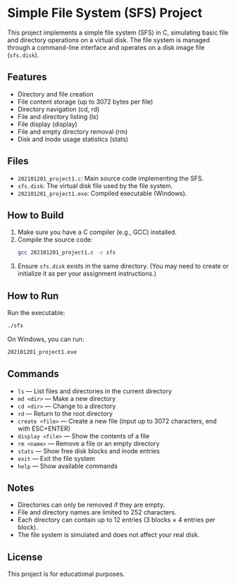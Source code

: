 # Simple File System (SFS) Project

This project implements a simple file system (SFS) in C, simulating basic file and directory operations on a virtual disk. The file system is managed through a command-line interface and operates on a disk image file (`sfs.disk`).

## Features
- Directory and file creation
- File content storage (up to 3072 bytes per file)
- Directory navigation (cd, rd)
- File and directory listing (ls)
- File display (display)
- File and empty directory removal (rm)
- Disk and inode usage statistics (stats)

## Files
- `202101201_project1.c`: Main source code implementing the SFS.
- `sfs.disk`: The virtual disk file used by the file system.
- `202101201_project1.exe`: Compiled executable (Windows).

## How to Build

1. Make sure you have a C compiler (e.g., GCC) installed.
2. Compile the source code:
   ```sh
   gcc 202101201_project1.c -o sfs
   ```
3. Ensure `sfs.disk` exists in the same directory. (You may need to create or initialize it as per your assignment instructions.)

## How to Run

Run the executable:
```sh
./sfs
```
On Windows, you can run:
```sh
202101201_project1.exe
```

## Commands
- `ls` — List files and directories in the current directory
- `md <dir>` — Make a new directory
- `cd <dir>` — Change to a directory
- `rd` — Return to the root directory
- `create <file>` — Create a new file (input up to 3072 characters, end with ESC+ENTER)
- `display <file>` — Show the contents of a file
- `rm <name>` — Remove a file or an empty directory
- `stats` — Show free disk blocks and inode entries
- `exit` — Exit the file system
- `help` — Show available commands

## Notes
- Directories can only be removed if they are empty.
- File and directory names are limited to 252 characters.
- Each directory can contain up to 12 entries (3 blocks × 4 entries per block).
- The file system is simulated and does not affect your real disk.

## License
This project is for educational purposes. 